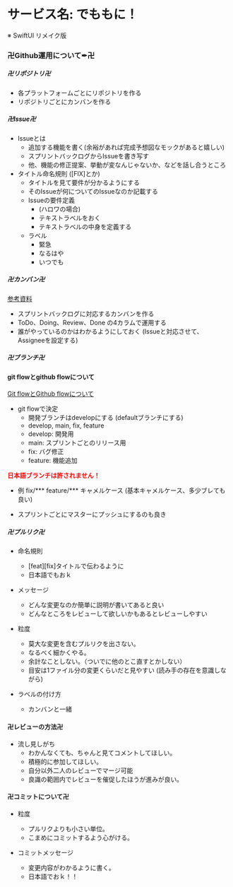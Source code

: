 # サービス名: でももに！
※ SwiftUI リメイク版

### 卍Github運用について✒卍

##### 卍リポジトリ卍
- 各プラットフォームごとにリポジトリを作る
- リポジトリごとにカンバンを作る

##### 卍Issue卍
- Issueとは
    - 追加する機能を書く(余裕があれば完成予想図なモックがあると嬉しい)
    - スプリントバックログからIssueを書き写す
    - 他、機能の修正提案、挙動が変なんじゃないか、などを話し合うところ
- タイトル命名規則 ([FIX]とか)
    - タイトルを見て要件が分かるようにする
    - そのIssueが何についてのIssueなのか記載する
    - Issueの要件定義
        - (ハロワの場合)
        - テキストラベルをおく
        - テキストラベルの中身を定義する
    - ラベル
        - 緊急
        - なるはや
        - いつでも

##### 卍カンバン卍
[参考資料](https://tmytokai.github.io/open-ed/activity/wbs/)
- スプリントバックログに対応するカンバンを作る
- ToDo、Doing、Review、Done の4カラムで運用する
- 誰がやっているのかはわかるようにしておく (Issueと対応させて、Assigneeを設定する)

##### 卍ブランチ卍
#### git flowとgithub flowについて
[Git flowとGithub flowについて](https://qiita.com/mint__/items/bfc58589b5b1e0a1856a)
- git flowで決定
    - 開発ブランチはdevelopにする (defaultブランチにする)
    - develop, main, fix, feature
    - develop: 開発用
    - main: スプリントごとのリリース用
    - fix: バグ修正
    - feature: 機能追加

<font color='red'>**日本語ブランチは許されません！**</font>

 - 例
fix/***
feature/***
キャメルケース (基本キャメルケース、多少ブレても良い)

- スプリントごとにマスターにプッシュにするのも良き


##### 卍プルリク卍
- 命名規則
    - [feat][fix]タイトルで伝わるように
    - 日本語でもおｋ

- メッセージ
    - どんな変更なのか簡単に説明が書いてあると良い
    - どんなところをレビューして欲しいかもあるとレビューしやすい

- 粒度
    - 莫大な変更を含むプルリクを出さない。
    - なるべく細かくやる。
    - 余計なことしない。（ついでに他のとこ直すとかしない）
    - 目安は1ファイル分の変更くらいだと見やすい (読み手の存在を意識しながら)

- ラベルの付け方
    - カンバンと一緒

#### 卍レビューの方法卍
- 流し見しがち
    - わかんなくても、ちゃんと見てコメントしてほしい。
    - 積極的に参加してほしい。
    - 自分以外二人のレビューでマージ可能
    - 良識の範囲内でレビューを催促したほうが進みが良い。

#### 卍コミットについて卍
- 粒度
    - プルリクよりも小さい単位。
    - こまめにコミットするよう心がける。

- コミットメッセージ
    - 変更内容がわかるように書く。
    - 日本語でおｋ！！
